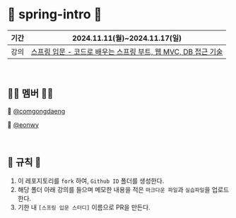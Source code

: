 # 🍃 spring-intro 🍃

|기간|2024.11.11(월)~2024.11.17(일)|
|--|--|
|강의|[스프링 입문 - 코드로 배우는 스프링 부트, 웹 MVC, DB 접근 기술](https://www.inflearn.com/course/%EC%8A%A4%ED%94%84%EB%A7%81-%EC%9E%85%EB%AC%B8-%EC%8A%A4%ED%94%84%EB%A7%81%EB%B6%80%ED%8A%B8/dashboard)|

<br>

## 👩‍💻 멤버 👩‍💻
🐶 [@comgongdaeng](https://github.com/comgongdaeng)

🐻 [@eonwy](https://github.com/eonwy)

<br>


## 📝 규칙 📝
1. 이 레포지토리를 `fork` 하여, `Github ID` 폴더를 생성한다.
2. 해당 폴더 아래 강의를 들으며 메모한 내용을 적은 `마크다운 파일`과 `실습파일`을 업로드한다.
3. 기한 내 `[스프링 입문 스터디]` 이름으로 PR을 만든다.
